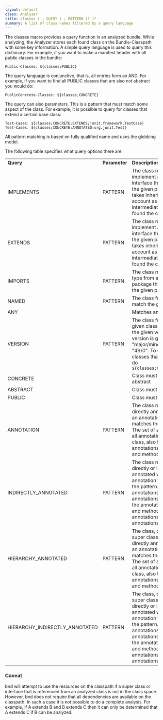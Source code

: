 ```yaml
---
layout: default
class: Analyzer
title: classes ( ; QUERY ( ; PATTERN )? )*
summary: A list of class names filtered by a query language
---
```



The classes macro provides a query function in an analyzed bundle. While analyzing, the Analyzer stores each found class on the Bundle-Classpath with some key information. A simple query language is used to query this dictionary. For example, if you want to make a manifest header with all public classes in the bundle:

    Public-Classes: ${classes;PUBLIC}

The query language is conjunctive, that is, all entries form an AND. For example, if you want to find all PUBLIC classes that are also not abstract you would do:

    PublicConcrete-Classes: ${classes;CONCRETE}

The query can also parameters. This is a pattern that must match some aspect of the class. For example, it is possible to query for classes that extend a certain base class:

    Test-Cases: ${classes;CONCRETE;EXTENDS;junit.framework.TestCase}
    Test-Cases: ${classes;CONCRETE;ANNOTATED;org.junit.Test}

All pattern matching is based on fully qualified name and uses the globbing model.

The following table specifies what query options there are:

<table>
  <tr>
   <td><b>Query</b></td>
   <td><b>Parameter</b></td>
   <td><b>Description</b></td>
  </tr>
  <tr>
    <td>IMPLEMENTS</td>
    <td>PATTERN</td>
    <td>The class must implement at least one interface that matches the given pattern. This takes inheritance into account as long as intermediates can be found the classpath</td>
  </tr>
  <tr>
    <td>EXTENDS</td>
    <td>PATTERN</td>
    <td>The class must implement at least one interface that matches the given pattern. This takes inheritance into account as long as intermediates can be found the classpath.</td>
  </tr>
  <tr>
    <td>IMPORTS</td>
    <td>PATTERN</td>
    <td>The class must use a type from another package that matches the given pattern</td>
  </tr>
  <tr>
    <td>NAMED</td>
    <td>PATTERN</td>
    <td>The class fqn must match the given pattern.</td>
  </tr>
  <tr>
    <td>ANY</td>
    <td></td>
    <td>Matches any class</td>
  </tr>
  <tr>
    <td>VERSION</td>
    <td>PATTERN</td>
    <td>The class format of the given class must match the given version. The version is given as "major/minor", like "49/0". To select classes that are Java 6, do <code>${classes;VERSION;49/*}</code></td>
  </tr>
  <tr>
    <td>CONCRETE</td>
    <td></td>
    <td>Class must not be abstract</td>
  </tr>
  <tr>
    <td>ABSTRACT</td>
    <td></td>
    <td>Class must be abstract</td>
  </tr>
  <tr>
    <td>PUBLIC</td>
    <td></td>
    <td>Class must be public</td>
  </tr>
  <tr>
    <td>ANNOTATION</td>
    <td>PATTERN</td>
    <td>The class must be directly annotated with an annotation that matches the pattern. The set of annotations is all annotations in the class, also the annotations on fields and methods.</td>
  </tr>
  <tr>
    <td>INDIRECTLY_ANNOTATED</td>
    <td>PATTERN</td>
    <td>The class must be directly or indirectly annotated with an annotation that matches the pattern. The set of annotations is all annotations in the class, the annotations on fields and methods, and all the annotations on those annotations recursively.</td>
  </tr>
  <tr>
    <td>HIERARCHY_ANNOTATED</td>
    <td>PATTERN</td>
    <td>The class, or one of its super classes, must be directly annotated with an annotation that matches the pattern. The set of annotations is all annotations in the class, also the annotations on fields and methods.</td>
  </tr>
  <tr>
    <td>HIERARCHY_INDIRECTLY_ANNOTATED</td>
    <td>PATTERN</td>
    <td>The class, or one of its super classes, must be directly or indirectly annotated with an annotation that matches the pattern. The set of annotations is all annotations in the class, the annotations on fields and methods, and all the annotations on those annotations recursively.</td>
  </tr>
</table>


### Caveat

bnd will attempt to use the resources on the classpath if a super class or interface that is referenced from an analyzed class is not in the class space. However, bnd does not require that all dependencies are available on the classpath. In such a case it is not possible to do a complete analysis. For example, if A extends B and B extends C then it can only be determined that A extends C if B can be analyzed.
